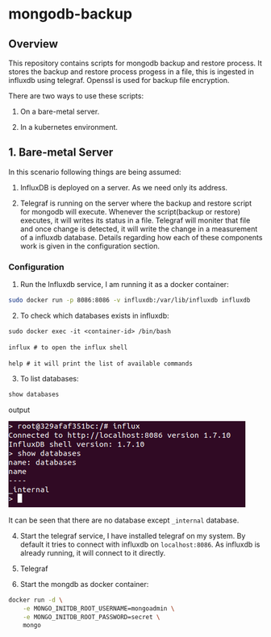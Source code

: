 # mongodb-backup


## Overview

This repository contains scripts for mongodb backup and restore process. It stores the backup and restore process progess in a file, this is ingested in influxdb using telegraf. Openssl is used for backup file encryption.

There are two ways to use these scripts:

1. On a bare-metal server.

2. In a kubernetes environment.


## 1. Bare-metal Server

In this scenario following things are being assumed:

1. InfluxDB is deployed on a server. As we need only its address.

2. Telegraf is running on the server where the backup and restore script for mongodb will execute. Whenever the script(backup or restore) executes, it will writes its status in a file. Telegraf will moniter that file and once change is detected, it will write the change in a measurement of a influxdb database. Details regarding how each of these components work is given in the configuration section.

### Configuration

1. Run the Influxdb service, I am running it as a docker container:

```bash
sudo docker run -p 8086:8086 -v influxdb:/var/lib/influxdb influxdb
```

2. To check which databases exists in influxdb:

```
sudo docker exec -it <container-id> /bin/bash

influx # to open the influx shell

help # it will print the list of available commands

```

3. To list databases:
```bash
show databases
```
output

![list databases](./images/list-databases.png)


It can be seen that there are no database except `_internal` database.

4. Start the telegraf service, I have installed telegraf on my system. By default it tries to connect with influxdb on `localhost:8086`. As influxdb is already running, it will connect to it directly.

5. Telegraf 


2. Start the mongdb as docker container:
```bash
docker run -d \
    -e MONGO_INITDB_ROOT_USERNAME=mongoadmin \
    -e MONGO_INITDB_ROOT_PASSWORD=secret \
    mongo
```